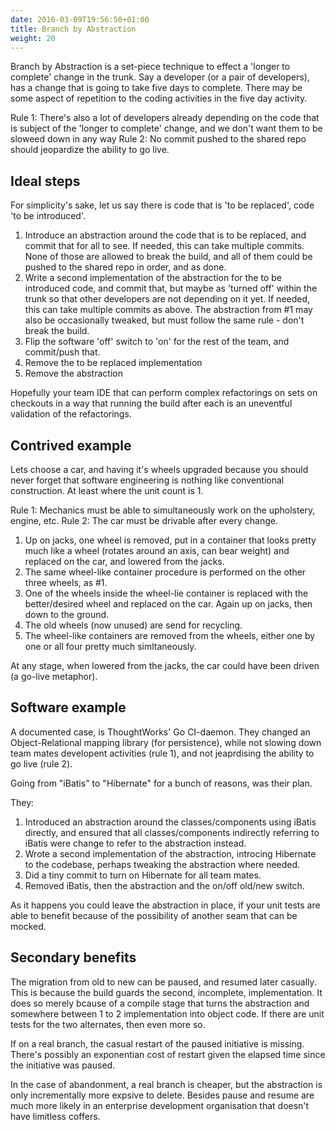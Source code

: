```yaml
---
date: 2016-03-09T19:56:50+01:00
title: Branch by Abstraction
weight: 20
---
```


Branch by Abstraction is a set-piece technique to effect a 'longer to complete' change in the trunk. Say a developer
(or a pair of developers), has a change that is going to take five days to complete. There may be some aspect of 
repetition to the coding activities in the five day activity. 

Rule 1: There's also a lot of developers already depending on 
the code that is subject of the 'longer to complete' change, and we don't want them to be sloweed down in any way
Rule 2: No commit pushed to the shared repo should jeopardize the ability to go live.

## Ideal steps

For simplicity's sake, let us say there is code that is 'to be replaced', code 'to be introduced'.

1. Introduce an abstraction around the code that is to be replaced, and commit that for all to see.  If needed, this 
can take multiple commits. None of those are allowed to break the build, and all of them could be pushed to the shared
repo in order, and as done.
2. Write a second implementation of the abstraction for the to be introduced code, and commit that, but maybe as 
'turned off' within the trunk so that other developers are not depending on it yet. If needed, this can take multiple 
commits as above. The abstraction from #1 may also be occasionally tweaked, but must follow the same rule - don't 
break the build.
3. Flip the software 'off' switch to 'on' for the rest of the team, and commit/push that.
4. Remove the to be replaced implementation
5. Remove the abstraction

Hopefully your team IDE that can perform complex refactorings on sets on checkouts in a way that running the build 
after each is an uneventful validation of the refactorings.

## Contrived example

Lets choose a car, and having it's wheels upgraded because you should never forget that software engineering is 
nothing like conventional construction. At least where the unit count is 1.

Rule 1: Mechanics must be able to simultaneously work on the upholstery, engine, etc.
Rule 2: The car must be drivable after every change. 

1. Up on jacks, one wheel is removed, put in a container that looks pretty much like a wheel (rotates around an axis, 
can bear weight) and replaced on the car, and lowered from the jacks. 
2. The same wheel-like container procedure is performed on the other three wheels, as #1.
3. One of the wheels inside the wheel-lie container is replaced with the better/desired wheel and replaced on the car. 
Again up on jacks, then down to the ground.
4. The old wheels (now unused) are send for recycling.
4. The wheel-like containers are removed from the wheels, either one by one or all four pretty much simltaneously.

At any stage, when lowered from the jacks, the car could have been driven (a go-live metaphor).

## Software example

A documented case, is ThoughtWorks' Go CI-daemon. They changed an Object-Relational mapping library (for persistence), 
while not slowing down team mates developent activities (rule 1), and not jeaprdising the ability to go live (rule 2).

Going from "iBatis" to "Hibernate" for a bunch of reasons, was their plan.

They:

1. Introduced an abstraction around the classes/components using iBatis directly, and ensured that all 
classes/components indirectly referring to iBatis were change to refer to the abstraction instead.
2. Wrote a second implementation of the abstraction, introcing Hibernate to the codebase, perhaps tweaking the 
abstraction where needed.
3. Did a tiny commit to turn on Hibernate for all team mates.
4. Removed iBatis, then the abstraction and the on/off old/new switch.

As it happens you could leave the abstraction in place, if your unit tests are able to benefit because of the 
possibility of another seam that can be mocked.

## Secondary benefits

The migration from old to new can be paused, and resumed later casually. This is because the build guards the 
second, incomplete, implementation. It does so merely bcause of a compile stage that turns the abstraction and somewhere 
between 1 to 2 implementation into object code.  If there are unit tests for the two alternates, then even more so.

If on a real branch, the casual restart of the paused initiative is missing. There's possibly an exponentian cost of 
restart given the elapsed time since the initiative was paused. 
 
 In the case of abandonment, a real branch is cheaper, but the abstraction is only incrementally more expsive to 
 delete. Besides pause and resume are much more likely in an enterprise development organisation that doesn't have 
 limitless coffers.